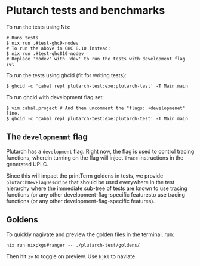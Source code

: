 # Plutarch tests and benchmarks

To run the tests using Nix:

```sh-session
# Runs tests
$ nix run .#test-ghc9-nodev
# To run the above in GHC 8.10 instead:
$ nix run .#test-ghc810-nodev
# Replace 'nodev' with 'dev' to run the tests with development flag set
```

To run the tests using ghcid (fit for writing tests):

```sh-session
$ ghcid -c 'cabal repl plutarch-test:exe:plutarch-test' -T Main.main
```

To run ghcid with development flag set:

```sh-session
$ vim cabal.project # And then uncomment the "flags: +developmenet" line.
$ ghcid -c 'cabal repl plutarch-test:exe:plutarch-test' -T Main.main
```

## The `developmenmt` flag

Plutarch has a `development` flag. Right now, the flag is used to control tracing functions, wherein turning on the flag will inject `Trace` instructions in the generated UPLC. 

Since this will impact the printTerm goldens in tests, we provide `plutarchDevFlagDescribe` that should be used everywhere in the test hierarchy where the immediate sub-tree of tests are known to use tracing functions (or any other development-flag-specific featuresto use tracing functions (or any other development-flag-specific features).

## Goldens

To quickly nagivate and preview the golden files in the terminal, run:

```
nix run nixpkgs#ranger -- ./plutarch-test/goldens/
```

Then hit `zv` to toggle on preview. Use `hjkl` to naviate.
